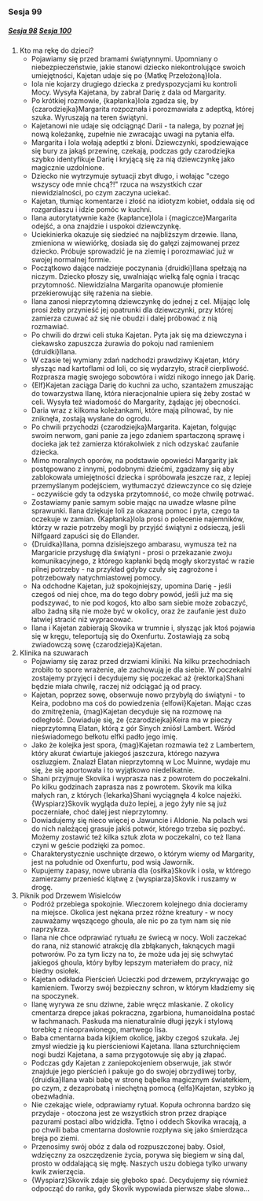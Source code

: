 ### Sesja 99
##### [Sesja 98](#sesja-098) [Sesja 100](#sesja-100)
1. Kto ma rękę do dzieci?
    - Pojawiamy się przed bramami świątynnymi. Upomniany o niebezpieczeństwie, jakie stanowi dziecko niekontrolujące swoich umiejętności, Kajetan udaje się po {Matkę Przełożoną}Iola.
    - Iola nie kojarzy drugiego dziecka z predyspozycjami ku kontroli Mocy. Wysyła Kajetana, by zabrał Darię z dala od Margarity.
    - Po krótkiej rozmowie, {kapłanka}Iola zgadza się, by {czarodziejka}Margarita rozpoznała i porozmawiała z adeptką, której szuka. Wyruszają na teren świątyni.
    - Kajetanowi nie udaje się odciągnąć Darii - ta nalega, by poznał jej nową koleżankę, zupełnie nie zwracając uwagi na pytania elfa.
    - Margarita i Iola wołają adeptki z błoni. Dziewczynki, spodziewające się bury za jakąś przewinę, czekają, podczas gdy czarodziejka szybko identyfikuje Darię i kryjącą się za nią dziewczynkę jako magicznie uzdolnione.
    - Dziecko nie wytrzymuje sytuacji zbyt długo, i wołając "czego wszyscy ode mnie chcą?!" rzuca na wszystkich czar niewidzialności, po czym zaczyna uciekać.
    - Kajetan, tłumiąc komentarze i złość na idiotyzm kobiet, oddala się od rozgardiaszu i idzie pomóc w kuchni.
    - Ilana autorytatywnie każe {kapłance}Iola i {magiczce}Margarita odejść, a ona znajdzie i uspokoi dziewczynkę.
    - Uciekinierka okazuje się siedzieć na najbliższym drzewie. Ilana, zmieniona w wiewiórkę, dosiada się do gałęzi zajmowanej przez dziecko. Próbuje sprowadzić je na ziemię i porozmawiać już w swojej normalnej formie.
    - Początkowo dające nadzieje poczynania {druidki}Ilana spełzają na niczym. Dziecko płoszy się, uwalniając wielką falę ognia i tracąc przytomność. Niewidzialna Margarita opanowuje płomienie przekierowując siłę rażenia na siebie.
    - Ilana zanosi nieprzytomną dziewczynkę do jednej z cel. Mijając Iolę prosi żeby przynieść jej opatrunki dla dziewczynki, przy której zamierza czuwać aż się nie obudzi i dalej próbować z nią rozmawiać.
    - Po chwili do drzwi celi stuka Kajetan. Pyta jak się ma dziewczyna i ciekawsko zapuszcza żurawia do pokoju nad ramieniem {druidki}Ilana.
    - W czasie tej wymiany zdań nadchodzi prawdziwy Kajetan, który słysząc nad kartoflami od Ioli, co się wydarzyło, stracił cierpliwość. Rozprasza magię swojego sobowtóra i widzi nikogo innego jak Darię.
    - {Elf}Kajetan zaciąga Darię do kuchni za ucho, szantażem zmuszając do towarzystwa Ilanę, która nieracjonalnie upiera się żeby zostać w celi. Wysyła też wiadomość do Margarity, żądając jej obecności.
    - Daria wraz z kilkoma koleżankami, które mają pilnować, by nie zniknęła, zostają wysłane do ogrodu.
    - Po chwili przychodzi {czarodziejka}Margarita. Kajetan, folgując swoim nerwom, gani panie za jego zdaniem spartaczoną sprawę i docieka jak też zamierza którakolwiek z nich odzyskać zaufanie dziecka.
    - Mimo moralnych oporów, na podstawie opowieści Margarity jak postępowano z innymi, podobnymi dziećmi, zgadzamy się aby zablokowała umiejętności dziecka i spróbowała jeszcze raz, z lepiej przemyślanym podejściem, wytłumaczyć dziewczynce co się dzieje - oczywiście gdy ta odzyska przytomność, co może chwilę potrwać.
    - Zostawiamy panie samym sobie mając na uwadze własne pilne sprawunki. Ilana dziękuje Ioli za okazaną pomoc i pyta, czego ta oczekuje w zamian. {Kapłanka}Iola prosi o polecenie najemników, którzy w razie potrzeby mogli by przyjść świątyni z odsieczą, jeśli Nilfgaard zapuści się do Ellander.
    - {Druidka}Ilana, pomna dzisiejszego ambarasu, wymusza też na Margaricie przysługę dla świątyni - prosi o przekazanie zwoju komunikacyjnego, z którego kapłanki będą mogły skorzystać w razie pilnej potrzeby - na przykład gdyby czuły się zagrożone i potrzebowały natychmiastowej pomocy.
    - Na odchodne Kajetan, już spokojniejszy, upomina Darię - jeśli czegoś od niej chce, ma do tego dobry powód, jeśli już ma się podszywać, to nie pod kogoś, kto albo sam siebie może zobaczyć, albo żadną siłą nie może być w okolicy, oraz że zaufanie jest dużo łatwiej stracić niż wypracować.
    - Ilana i Kajetan zabierają Skovika w trumnie i, słysząc jak ktoś pojawia się w kręgu, teleportują się do Oxenfurtu. Zostawiają za sobą zwiadowczą sowę {czarodzieja}Kajetan. 
2. Klinika na szuwarach
    - Pojawiamy się zaraz przed drzwiami kliniki. Na kilku przechodniach zrobiło to spore wrażenie, ale zachowują je dla siebie. W poczekalni zostajemy przyjęci i decydujemy się poczekać aż {rektorka}Shani będzie miała chwilę, raczej niż odciągać ją od pracy.
    - Kajetan, poprzez sowę, obserwuje nowo przybyłą do świątyni - to Keira, podobno ma coś do powiedzenia {elfowi}Kajetan. Mając czas do zmitrężenia, {mag}Kajetan decyduje się na rozmowę na odległość. Dowiaduje się, że {czarodziejka}Keira ma w pieczy nieprzytomną Elatan, którą z gór Sinych zniósł Lambert. Wśród nieświadomego bełkotu elfki padło jego imię.
    - Jako że kolejka jest spora, {mag}Kajetan rozmawia też z Lambertem, który akurat ćwiartuje jakiegoś jaszczura, którego nazywa oszluzgiem. Znalazł Elatan nieprzytomną w Loc Muinne, wydaje mu się, że się aportowała i to wyjątkowo niedelikatnie.
    - Shani przyjmuje Skovika i wyprasza nas z powrotem do poczekalni. Po kilku godzinach zaprasza nas z powrotem. Skovik ma kilka małych ran, z których {lekarka}Shani wyciągnęła 4 kolce najeżki. {Wyspiarz}Skovik wygląda dużo lepiej, a jego żyły nie są już poczerniałe, choć dalej jest nieprzytomny.
    - Dowiadujemy się nieco więcej o Jawuncie i Aldonie. Na polach wsi do nich należącej grasuje jakiś potwór, którego trzeba się pozbyć. Możemy zostawić też kilka sztuk złota w poczekalni, co też Ilana czyni w geście podzięki za pomoc.
    - Charakterystycznie uschnięte drzewo, o którym wiemy od Margarity, jest na południe od Oxenfurtu, pod wsią Jawornik.
    - Kupujemy zapasy, nowe ubrania dla {osiłka}Skovik i osła, w którego zamierzamy przenieść klątwę z {wyspiarza}Skovik i ruszamy w drogę.
3. Piknik pod Drzewem Wisielców
    - Podróż przebiega spokojnie. Wieczorem kolejnego dnia docieramy na miejsce. Okolica jest nękana przez różne kreatury - w nocy zauważamy węszącego ghoula, ale nic po za tym nam się nie naprzykrza.
    - Ilana nie chce odprawiać rytuału ze świecą w nocy. Woli zaczekać do rana, niż stanowić atrakcję dla zbłąkanych, łaknących magii potworów. Po za tym liczy na to, że może uda jej się schwytać jakiegoś ghoula, który byłby lepszym materiałem do pracy, niż biedny osiołek.
    - Kajetan odkłada Pierścień Ucieczki pod drzewem, przykrywając go kamieniem. Tworzy swój bezpieczny schron, w którym kładziemy się na spoczynek.
    - Ilanę wyrywa ze snu dziwne, żabie wręcz mlaskanie. Z okolicy cmentarza drepce jakaś pokraczna, zgarbiona, humanoidalna postać w łachmanach. Paskuda ma nienaturalnie długi język i stylową torebkę z nieoprawionego, martwego lisa.
    - Baba cmentarna bada kijkiem okolicę, jakby czegoś szukała. Jej zmysł wiedzie ją ku pierścieniowi Kajetana. Ilana szturchnięciem nogi budzi Kajetana, a sama przygotowuje się aby ją złapać.
    - Podczas gdy Kajetan z zaniepokojeniem obserwuje, jak stwór znajduje jego pierścień i pakuje go do swojej obrzydliwej torby, {druidka}Ilana wabi babę w stronę bąbelka magicznym światełkiem, po czym, z dezaprobatą i niechętną pomocą {elfa}Kajetan, szybko ją obezwładnia.
    - Nie czekając wiele, odprawiamy rytuał. Kopuła ochronna bardzo się przydaje - otoczona jest ze wszystkich stron przez drapiące pazurami postaci albo widzidła. Tętno i oddech Skovika wracają, a po chwili baba cmentarna dosłownie rozpływa się jako śmierdząca breja po ziemi.
    - Przenosimy swój obóz z dala od rozpuszczonej baby. Osioł, wdzięczny za oszczędzenie życia, porywa się biegiem w siną dal, prosto w oddalającą się mgłę. Naszych uszu dobiega tylko urwany kwik zwierzęcia.
    - {Wyspiarz}Skovik zdaje się głęboko spać. Decydujemy się również odpocząć do ranka, gdy Skovik wypowiada pierwsze słabe słowa...